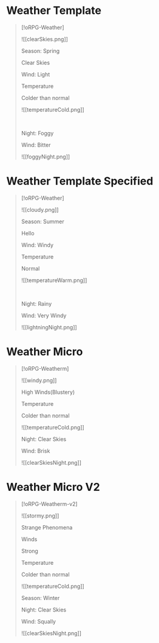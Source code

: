 # Weather Template
> [!oRPG-Weather]
> 
> ![[clearSkies.png]]
> 
> Season: Spring
> 
> Clear Skies
> 
> Wind: Light
> 
> Temperature
> 
> <span class='cold'>Colder than normal</span>
> 
> ![[temperatureCold.png]]
> 
> &nbsp;
> 
> Night: Foggy
> 
> Wind: Bitter
> 
> ![[foggyNight.png]]
>

# Weather Template Specified
> [!oRPG-Weather]
> 
> ![[cloudy.png]]
> 
> Season: Summer
> 
> Hello
> 
> Wind: Windy
> 
> Temperature
> 
> <span class='warm'>Normal</span>
> 
> ![[temperatureWarm.png]]
> 
> &nbsp;
> 
> Night: Rainy
> 
> Wind: Very Windy
> 
> ![[lightningNight.png]]
>

# Weather Micro
> [!oRPG-Weatherm]
> 
> ![[windy.png]]
> 
> High Winds(Blustery)
> 
> Temperature
> 
> <span class='cold'>Colder than normal</span>
> 
> ![[temperatureCold.png]]
> 
> Night: Clear Skies
> 
> Wind: Brisk
> 
> ![[clearSkiesNight.png]]

# Weather Micro V2
> [!oRPG-Weatherm-v2]
> 
> ![[stormy.png]]
> 
> Strange Phenomena
> 
> Winds
> 
> Strong
> 
> Temperature
> 
> <span class='cold'>Colder than normal</span>
> 
> ![[temperatureCold.png]]
> 
> Season: Winter
> 
> Night: Clear Skies
> 
> Wind: Squally
> 
> ![[clearSkiesNight.png]]
